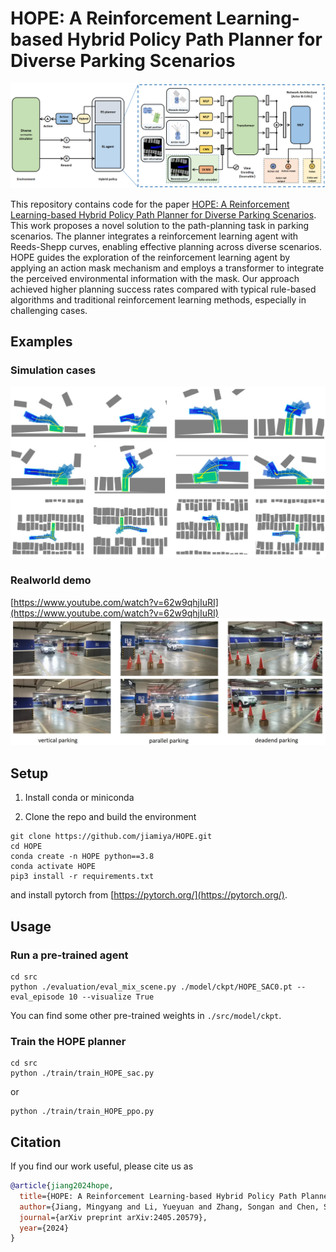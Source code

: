 # HOPE: A Reinforcement Learning-based Hybrid Policy Path Planner for Diverse Parking Scenarios
![pipeline](assets/algo_struct.png)

This repository contains code for the paper [HOPE: A Reinforcement Learning-based Hybrid Policy Path Planner for Diverse Parking Scenarios](https://arxiv.org/abs/2405.20579). This work proposes a novel solution to the path-planning task in parking scenarios. The planner integrates a reinforcement learning agent with Reeds-Shepp curves, enabling effective planning across diverse scenarios. HOPE guides the exploration of the reinforcement learning agent by applying an action mask mechanism and employs a transformer to integrate the perceived environmental information with the mask. Our approach achieved higher planning success rates compared with typical rule-based algorithms and traditional reinforcement learning methods, especially in challenging cases.

## Examples
### Simulation cases
![simulation](assets/examples.jpg)

### Realworld demo
[https://www.youtube.com/watch?v=62w9qhjIuRI](https://www.youtube.com/watch?v=62w9qhjIuRI)
![realworld](assets/realworld-cases.jpg)

## Setup
1. Install conda or miniconda

2. Clone the repo and build the environment
```Shell
git clone https://github.com/jiamiya/HOPE.git
cd HOPE
conda create -n HOPE python==3.8
conda activate HOPE
pip3 install -r requirements.txt
```
and install pytorch from [https://pytorch.org/](https://pytorch.org/).

## Usage
### Run a pre-trained agent
```Shell
cd src
python ./evaluation/eval_mix_scene.py ./model/ckpt/HOPE_SAC0.pt --eval_episode 10 --visualize True
```
You can find some other pre-trained weights in ``./src/model/ckpt``.

### Train the HOPE planner
```Shell
cd src
python ./train/train_HOPE_sac.py
```
or
```Shell
python ./train/train_HOPE_ppo.py
```

## Citation
If you find our work useful, please cite us as
```bibtex
@article{jiang2024hope,
  title={HOPE: A Reinforcement Learning-based Hybrid Policy Path Planner for Diverse Parking Scenarios},
  author={Jiang, Mingyang and Li, Yueyuan and Zhang, Songan and Chen, Siyuan and Wang, Chunxiang and Yang, Ming},
  journal={arXiv preprint arXiv:2405.20579},
  year={2024}
}
```
